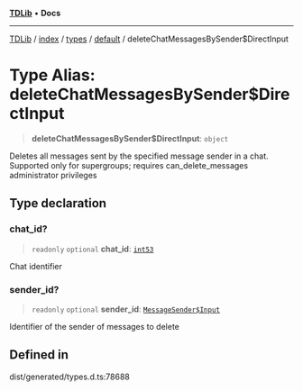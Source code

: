 [**TDLib**](../../../../../../README.md) • **Docs**

***

[TDLib](../../../../../../modules.md) / [index](../../../../../README.md) / [types](../../../README.md) / [default](../README.md) / deleteChatMessagesBySender$DirectInput

# Type Alias: deleteChatMessagesBySender$DirectInput

> **deleteChatMessagesBySender$DirectInput**: `object`

Deletes all messages sent by the specified message sender in a chat. Supported only for supergroups; requires can_delete_messages administrator privileges

## Type declaration

### chat\_id?

> `readonly` `optional` **chat\_id**: [`int53`](int53-1.md)

Chat identifier

### sender\_id?

> `readonly` `optional` **sender\_id**: [`MessageSender$Input`](MessageSender$Input.md)

Identifier of the sender of messages to delete

## Defined in

dist/generated/types.d.ts:78688
